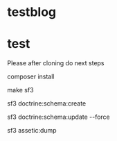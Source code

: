 # testblog

test
====

Please after cloning do next steps

composer install

make sf3

sf3 doctrine:schema:create

sf3 doctrine:schema:update --force

sf3 assetic:dump
